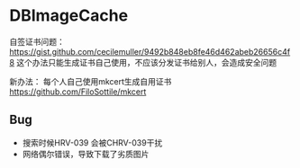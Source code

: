 # DBImageCache
自签证书问题：https://gist.github.com/cecilemuller/9492b848eb8fe46d462abeb26656c4f8
这个办法只能生成证书自己使用，不应该分发证书给别人，会造成安全问题

新办法：
每个人自己使用mkcert生成自用证书
https://github.com/FiloSottile/mkcert


## Bug

* 搜索时候HRV-039 会被CHRV-039干扰
* 网络偶尔错误，导致下载了劣质图片
